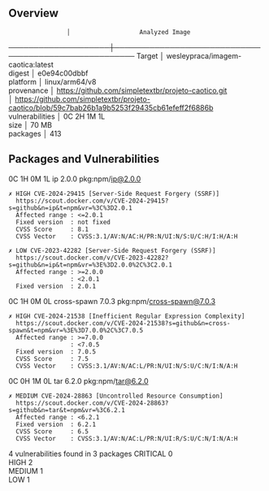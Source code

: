 

## Overview

                    │                   Analyzed Image                     
────────────────────┼──────────────────────────────────────────────────────
  Target            │  wesleypraca/imagem-caotica:latest                   
    digest          │  e0e94c00dbbf                                        
    platform        │ linux/arm64/v8                                       
    provenance      │ https://github.com/simpletextbr/projeto-caotico.git  
                    │  https://github.com/simpletextbr/projeto-caotico/blob/59c7bab26b1a9b5253f29435cb61efeff2f6886b            
    vulnerabilities │    0C     2H     1M     1L                           
    size            │ 70 MB                                                
    packages        │ 413                                                  


## Packages and Vulnerabilities

   0C     1H     0M     1L  ip 2.0.0
pkg:npm/ip@2.0.0

    ✗ HIGH CVE-2024-29415 [Server-Side Request Forgery (SSRF)]
      https://scout.docker.com/v/CVE-2024-29415?s=github&n=ip&t=npm&vr=%3C%3D2.0.1
      Affected range : <=2.0.1                                       
      Fixed version  : not fixed                                     
      CVSS Score     : 8.1                                           
      CVSS Vector    : CVSS:3.1/AV:N/AC:H/PR:N/UI:N/S:U/C:H/I:H/A:H  
    
    ✗ LOW CVE-2023-42282 [Server-Side Request Forgery (SSRF)]
      https://scout.docker.com/v/CVE-2023-42282?s=github&n=ip&t=npm&vr=%3E%3D2.0.0%2C%3C2.0.1
      Affected range : >=2.0.0  
                     : <2.0.1   
      Fixed version  : 2.0.1    
    

   0C     1H     0M     0L  cross-spawn 7.0.3
pkg:npm/cross-spawn@7.0.3

    ✗ HIGH CVE-2024-21538 [Inefficient Regular Expression Complexity]
      https://scout.docker.com/v/CVE-2024-21538?s=github&n=cross-spawn&t=npm&vr=%3E%3D7.0.0%2C%3C7.0.5
      Affected range : >=7.0.0                                       
                     : <7.0.5                                        
      Fixed version  : 7.0.5                                         
      CVSS Score     : 7.5                                           
      CVSS Vector    : CVSS:3.1/AV:N/AC:L/PR:N/UI:N/S:U/C:N/I:N/A:H  
    

   0C     0H     1M     0L  tar 6.2.0
pkg:npm/tar@6.2.0

    ✗ MEDIUM CVE-2024-28863 [Uncontrolled Resource Consumption]
      https://scout.docker.com/v/CVE-2024-28863?s=github&n=tar&t=npm&vr=%3C6.2.1
      Affected range : <6.2.1                                        
      Fixed version  : 6.2.1                                         
      CVSS Score     : 6.5                                           
      CVSS Vector    : CVSS:3.1/AV:N/AC:L/PR:N/UI:R/S:U/C:N/I:N/A:H  
    


4 vulnerabilities found in 3 packages
  CRITICAL  0  
  HIGH      2  
  MEDIUM    1  
  LOW       1  

